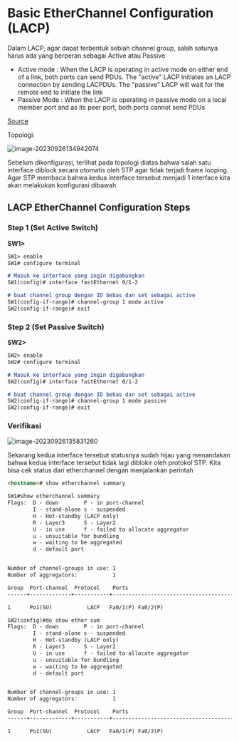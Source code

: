# Basic EtherChannel Configuration (LACP)

Dalam LACP, agar dapat terbentuk sebiah channel group, salah satunya harus ada yang berperan sebagai Active atau Passive
- Active mode : When the LACP is operating in active mode on either end of a link, both ports can send PDUs. The "active" LACP initiates an LACP connection by sending LACPDUs. The "passive" LACP will wait for the remote end to initiate the link
- Passive Mode : When the LACP is operating in passive mode on a local member port and as its peer port, both ports cannot send PDUs

[Source](https://www.arubanetworks.com/techdocs/AOS-CX/10.11/HTML/link_aggregation/Content/Chp_LAG/lac-ope-mod.htm)

Topologi:

![image-20230926134942074](https://github.com/diotriandika/learn-networking/assets/109568349/24f82b28-b9e4-44c5-96c5-28962cf030f5)


Sebelum dikonfigurasi, terlihat pada topologi diatas bahwa salah satu interface diblock secara otomatis oleh STP agar tidak terjadi frame looping. Agar STP membaca bahwa kedua interface tersebut menjadi 1 interface kita akan melakukan konfigurasi dibawah

## LACP EtherChannel Configuration Steps

### Step 1 (Set Active Switch)

**SW1>**

```markdown
SW1> enable
SW1# configure terminal

# Masuk ke interface yang ingin digabungkan
SW1(config)# interface fastEthernet 0/1-2

# buat channel group dengan ID bebas dan set sebagai active
SW1(config-if-range)# channel-group 1 mode active  
SW2(config-if-range)# exit
```

### Step 2 (Set Passive Switch)

**SW2>**

```markdown
SW2> enable
SW2# configure terminal

# Masuk ke interface yang ingin digabungkan
SW2(config)# interface fastEthernet 0/1-2

# buat channel group dengan ID bebas dan set sebagai active
SW2(config-if-range)# channel-group 1 mode passive
SW2(config-if-range)# exit
```

### Verifikasi

![image-20230926135831260](https://github.com/diotriandika/learn-networking/assets/109568349/c3a693e8-7e85-4195-951b-96fc926bcdd8)

Sekarang kedua interface tersebut statusnya sudah hijau yang menandakan bahwa kedua interface tersebut tidak lagi diblokir oleh protokol STP. Kita bisa cek status dari etherchannel dengan menjalankan perintah

```markdown
<hostname># show etherchannel summary
```

```markdown
SW1#show etherchannel summary
Flags:  D - down        P - in port-channel
        I - stand-alone s - suspended
        H - Hot-standby (LACP only)
        R - Layer3      S - Layer2
        U - in use      f - failed to allocate aggregator
        u - unsuitable for bundling
        w - waiting to be aggregated
        d - default port


Number of channel-groups in use: 1
Number of aggregators:           1

Group  Port-channel  Protocol    Ports
------+-------------+-----------+----------------------------------------------

1      Po1(SU)           LACP   Fa0/1(P) Fa0/2(P) 
```

```markdown
SW2(config)#do show ether sum
Flags:  D - down        P - in port-channel
        I - stand-alone s - suspended
        H - Hot-standby (LACP only)
        R - Layer3      S - Layer2
        U - in use      f - failed to allocate aggregator
        u - unsuitable for bundling
        w - waiting to be aggregated
        d - default port


Number of channel-groups in use: 1
Number of aggregators:           1

Group  Port-channel  Protocol    Ports
------+-------------+-----------+----------------------------------------------

1      Po1(SU)           LACP   Fa0/1(P) Fa0/2(P)  
```

